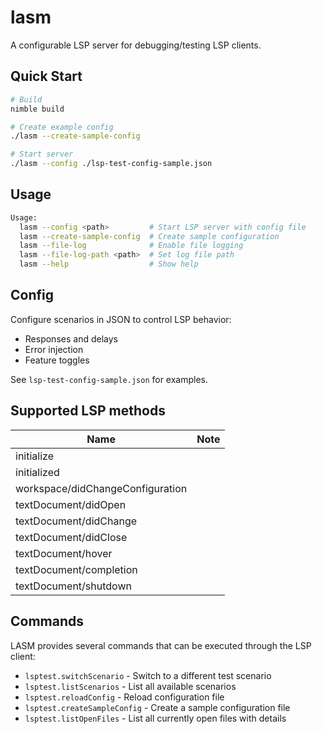 # lasm

A configurable LSP server for debugging/testing LSP clients.

## Quick Start

```bash
# Build
nimble build

# Create example config
./lasm --create-sample-config

# Start server
./lasm --config ./lsp-test-config-sample.json
```

## Usage

```bash
Usage:
  lasm --config <path>         # Start LSP server with config file
  lasm --create-sample-config  # Create sample configuration
  lasm --file-log              # Enable file logging
  lasm --file-log-path <path>  # Set log file path
  lasm --help                  # Show help
```

## Config

Configure scenarios in JSON to control LSP behavior:
- Responses and delays
- Error injection
- Feature toggles

See `lsp-test-config-sample.json` for examples.

## Supported LSP methods

| Name | Note |
|--|--|
| initialize | |
| initialized | |
| workspace/didChangeConfiguration | |
| textDocument/didOpen | |
| textDocument/didChange | |
| textDocument/didClose | |
| textDocument/hover | |
| textDocument/completion | |
| textDocument/shutdown | |

## Commands

LASM provides several commands that can be executed through the LSP client:

- `lsptest.switchScenario` - Switch to a different test scenario
- `lsptest.listScenarios` - List all available scenarios
- `lsptest.reloadConfig` - Reload configuration file
- `lsptest.createSampleConfig` - Create a sample configuration file
- `lsptest.listOpenFiles` - List all currently open files with details
